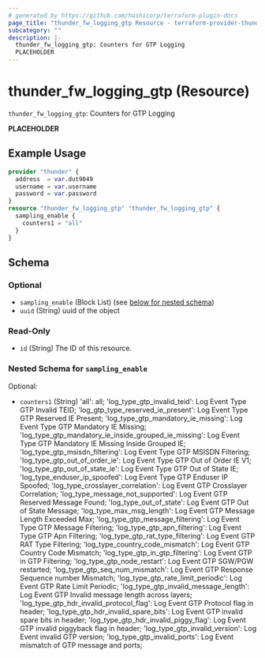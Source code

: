 ```yaml
---
# generated by https://github.com/hashicorp/terraform-plugin-docs
page_title: "thunder_fw_logging_gtp Resource - terraform-provider-thunder"
subcategory: ""
description: |-
  thunder_fw_logging_gtp: Counters for GTP Logging
  PLACEHOLDER
---
```


# thunder_fw_logging_gtp (Resource)

`thunder_fw_logging_gtp`: Counters for GTP Logging

__PLACEHOLDER__

## Example Usage

```terraform
provider "thunder" {
  address  = var.dut9049
  username = var.username
  password = var.password
}
resource "thunder_fw_logging_gtp" "thunder_fw_logging_gtp" {
  sampling_enable {
    counters1 = "all"
  }
}
```

<!-- schema generated by tfplugindocs -->
## Schema

### Optional

- `sampling_enable` (Block List) (see [below for nested schema](#nestedblock--sampling_enable))
- `uuid` (String) uuid of the object

### Read-Only

- `id` (String) The ID of this resource.

<a id="nestedblock--sampling_enable"></a>
### Nested Schema for `sampling_enable`

Optional:

- `counters1` (String) 'all': all; 'log_type_gtp_invalid_teid': Log Event Type GTP Invalid TEID; 'log_gtp_type_reserved_ie_present': Log Event Type GTP Reserved IE Present; 'log_type_gtp_mandatory_ie_missing': Log Event Type GTP Mandatory IE Missing; 'log_type_gtp_mandatory_ie_inside_grouped_ie_missing': Log Event Type GTP Mandatory IE Missing Inside Grouped IE; 'log_type_gtp_msisdn_filtering': Log Event Type GTP MSISDN Filtering; 'log_type_gtp_out_of_order_ie': Log Event Type GTP Out of Order IE V1; 'log_type_gtp_out_of_state_ie': Log Event Type GTP Out of State IE; 'log_type_enduser_ip_spoofed': Log Event Type GTP Enduser IP Spoofed; 'log_type_crosslayer_correlation': Log Event GTP Crosslayer Correlation; 'log_type_message_not_supported': Log Event GTP Reserved Message Found; 'log_type_out_of_state': Log Event GTP Out of State Message; 'log_type_max_msg_length': Log Event GTP Message Length Exceeded Max; 'log_type_gtp_message_filtering': Log Event Type GTP Message Filtering; 'log_type_gtp_apn_filtering': Log Event Type GTP Apn Filtering; 'log_type_gtp_rat_type_filtering': Log Event GTP RAT Type Filtering; 'log_type_country_code_mismatch': Log Event GTP Country Code Mismatch; 'log_type_gtp_in_gtp_filtering': Log Event GTP in GTP Filtering; 'log_type_gtp_node_restart': Log Event GTP SGW/PGW restarted; 'log_type_gtp_seq_num_mismatch': Log Event GTP Response Sequence number Mismatch; 'log_type_gtp_rate_limit_periodic': Log Event GTP Rate Limit Periodic; 'log_type_gtp_invalid_message_length': Log Event GTP Invalid message length across layers; 'log_type_gtp_hdr_invalid_protocol_flag': Log Event GTP Protocol flag in header; 'log_type_gtp_hdr_invalid_spare_bits': Log Event GTP invalid spare bits in header; 'log_type_gtp_hdr_invalid_piggy_flag': Log Event GTP invalid piggyback flag in header; 'log_type_gtp_invalid_version': Log Event invalid GTP version; 'log_type_gtp_invalid_ports': Log Event mismatch of GTP message and ports;


